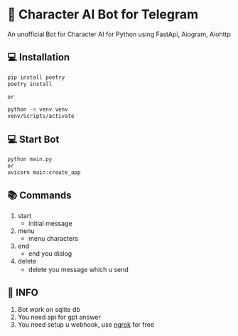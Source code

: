 # 💬 Character AI Bot for Telegram

An unofficial Bot for Character AI for Python using
FastApi, Aiogram, Aiohttp

## 💻 Installation
```bash
pip install poetry
poetry install

or

python -m venv venv
venv/Scripts/activate
```

## 💻 Start Bot
```bash
python main.py
or
uvicorn main:create_app
```

## 📚 Commands
1. start 
   - initial message
2. menu
   - menu characters
3. end
   - end you dialog
4. delete
   - delete you message which u send
 ᅠ
## 🔑 INFO

1. Bot work on sqlite db
2. You need api for gpt answer
3. You need setup u webhook, use [ngrok](https://ngrok.com/) for free
